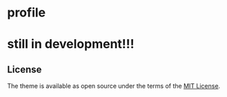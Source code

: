 # profile
# still in development!!!

## License

The theme is available as open source under the terms of the [MIT License](https://opensource.org/licenses/MIT).


